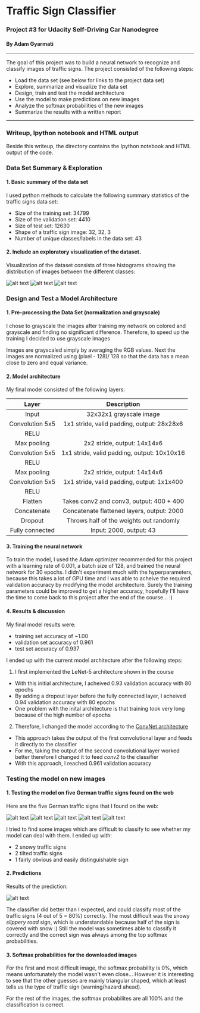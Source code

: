 # Traffic Sign Classifier

### Project #3 for Udacity Self-Driving Car Nanodegree

#### By Adam Gyarmati

---

The goal of this project was to build a neural network to recognize and classify images of traffic signs.
The project consisted of the following steps:
* Load the data set (see below for links to the project data set)
* Explore, summarize and visualize the data set
* Design, train and test the model architecture
* Use the model to make predictions on new images
* Analyze the softmax probabilities of the new images
* Summarize the results with a written report


[//]: # (Image References)

[image1]: ./examples/visualization_train.png "Training data"
[image2]: ./examples/visualization_valid.png "Validation dataa"
[image3]: ./examples/visualization_test.png "Test data"
[image4]: ./examples/1_slippery.png "Traffic Sign 1"
[image5]: ./examples/2_stop_snowy.png "Traffic Sign 2"
[image6]: ./examples/3_priority_road.png "Traffic Sign 3"
[image7]: ./examples/4_stop.png "Traffic Sign 4"
[image8]: ./examples/5_speed_limit.png "Traffic Sign 5"
[image9]: ./examples/softmax_probabilities.png "Softmax probabilites"

---
### Writeup, Ipython notebook and HTML output

Beside this writeup, the directory contains the Ipython notebook and HTML output of the code.

### Data Set Summary & Exploration

#### 1. Basic summary of the data set

I used python methods to calculate the following summary statistics of the traffic signs data set:

* Size of the training set: 34799
* Size of the validation set: 4410
* Size of test set: 12630
* Shape of a traffic sign image: 32, 32, 3
* Number of unique classes/labels in the data set: 43

#### 2. Include an exploratory visualization of the dataset.

Visualization of the dataset consists of three histograms showing the distribution of images between the different classes:

![alt text][image1]
![alt text][image2]
![alt text][image3]

### Design and Test a Model Architecture

#### 1. Pre-processing the Data Set (normalization and grayscale)

I chose to grayscale the images after training my network on colored and grayscale and finding no significant difference. Therefore, to speed up the training I decided to use grayscale images

Images are grayscaled simply by averaging the RGB values. Next the images are normalized using (pixel - 128)/ 128 so that the data has a mean close to zero and equal variance.

#### 2. Model architecture

My final model consisted of the following layers:

| Layer         		|     Description	        					| 
|:---------------------:|:---------------------------------------------:| 
| Input         		| 32x32x1 grayscale image   					| 
| Convolution 5x5     	| 1x1 stride, valid padding, output: 28x28x6 	|
| RELU					|												|
| Max pooling   		| 2x2 stride,  output: 14x14x6   				|
| Convolution 5x5	    | 1x1 stride, valid padding, output: 10x10x16 	|
| RELU					|												|
| Max pooling   		| 2x2 stride,  output: 14x14x6   				|
| Convolution 5x5	    | 1x1 stride, valid padding, output: 1x1x400 	|
| RELU					|												|
| Flatten				| Takes conv2 and conv3, output: 400 + 400 		|
| Concatenate			| Concatenate flattened layers, output: 2000	|
| Dropout				| Throws half of the weights out randomly		|
| Fully connected		| Input: 2000, output: 43						|
 

#### 3. Training the neural network

To train the model, I used the Adam optimizer recommended for this project with a learning rate of 0.001, a batch size of 128, and trained the neural network for 30 epochs. I didn't experiment much with the hyperparameters, because this takes a lot of GPU time and I was able to acheive the required validation accuracy by modifying the model architecture. Surely the training parameters could be improved to get a higher accuracy, hopefully I'll have the time to come back to this project after the end of the course... :)

#### 4. Results & discussion

My final model results were:

* training set accuracy of ~1.00
* validation set accuracy of 0.961 
* test set accuracy of 0.937

I ended up with the current model architecture after the following steps:

1) I first implemented the LeNet-5 architecture shown in the course
* With this initial architecture, I acheived 0.93 validation accuracy with 80 epochs
* By adding a dropout layer before the fully connected layer, I acheived 0.94 validation accuracy with 80 epochs
* One problem with the inital architecture is that training took very long because of the high number of epochs
2) Therefore, I changed the model according to the [ConvNet architecture](http://yann.lecun.com/exdb/publis/pdf/sermanet-ijcnn-11.pdf)
* This approach takes the output of the first convolutional layer and feeds it directly to the classifier
* For me, taking the output of the second convolutional layer worked better therefore I changed it to feed *conv2* to the classifier
* With this approach, I reached 0.961 validation accuracy


### Testing the model on new images

#### 1. Testing the model on five German traffic signs found on the web

Here are the five German traffic signs that I found on the web:

![alt text][image4] ![alt text][image5] ![alt text][image6] 
![alt text][image7] ![alt text][image8]

I tried to find some images which are difficult to classify to see whether my model can deal with them. I ended up with:
* 2 snowy traffic signs
* 2 tilted traffic signs
* 1 fairly obvious and easily distinguishable sign

#### 2. Predictions

Results of the prediction:

![alt text][image9]

The classifier did better than I expected, and could classify most of the traffic signs (4 out of 5 = 80%) correctly. The most difficult was the snowy *slippery road* sign, which is understandable because half of the sign is covered with snow :) Still the model was sometimes able to classify it correctly and the correct sign was always among the top softmax probabilities.

#### 3. Softmax probabilities for the downloaded images

For the first and most difficult image, the softmax probability is 0%, which means unfortunately the model wasn't even close... However it is interesting to see that the other guesses are mainly triangular shaped, which at least tells us the type of traffic sign (warning/hazard ahead).

For the rest of the images, the softmax probabilites are all 100% and the classification is correct.
